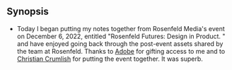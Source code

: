 ## Synopsis

* Today I began putting my notes together from Rosenfeld Media's event on December 6, 2022, entitled "Rosenfeld Futures: Design in Product.
" and have enjoyed going back through the post-event assets shared by the team at Rosenfeld. Thanks to [Adobe](https://adobe.com) for gifting access to me and to [Christian Crumlish](https://crumlish.me/) for putting the event together. It was superb.
